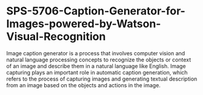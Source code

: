 # SPS-5706-Caption-Generator-for-Images-powered-by-Watson-Visual-Recognition
Image caption generator is a process that involves computer vision and natural language processing concepts to recognize the objects or context of an image and describe them in a natural language like English. Image capturing plays an important role in automatic caption generation, which refers to the process of capturing images and generating textual description from an image based on the objects and actions in the image.
